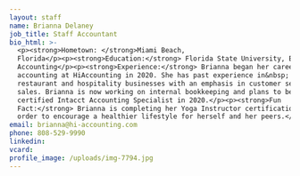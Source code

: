 ```yaml
---
layout: staff
name: Brianna Delaney
job_title: Staff Accountant
bio_html: >-
  <p><strong>Hometown: </strong>Miami Beach,
  Florida</p><p><strong>Education:</strong> Florida State University, B.A. in
  Accounting</p><p><strong>Experience:</strong> Brianna began her career in
  accounting at HiAccounting in 2020. She has past experience in&nbsp;
  restaurant and hospitality businesses with an emphasis in customer service and
  sales. Brianna is now working on internal bookkeeping and plans to become a
  certified Intacct Accounting Specialist in 2020.</p><p><strong>Fun
  Fact:</strong> Brianna is completing her Yoga Instructor certification in
  order to encourage a healthier lifestyle for herself and her peers.</p>
email: brianna@hi-accounting.com
phone: 808-529-9990
linkedin:
vcard:
profile_image: /uploads/img-7794.jpg
---
```


